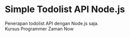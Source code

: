 # Simple Todolist API Node.js

Penerapan todolist API dengan Node.js saja.  
Kursus Programmer Zaman Now
